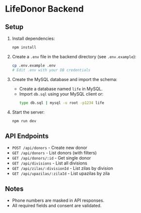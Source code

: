 # LifeDonor Backend

## Setup

1. Install dependencies:
   ```sh
   npm install
   ```

2. Create a `.env` file in the backend directory (see `.env.example`):
   ```sh
   cp .env.example .env
   # Edit .env with your DB credentials
   ```

3. Create the MySQL database and import the schema:
   - Create a database named `life` in MySQL.
   - Import `db.sql` using your MySQL client or:
     ```sh
     type db.sql | mysql -u root -p1234 life
     ```

4. Start the server:
   ```sh
   npm run dev
   ```

## API Endpoints

- `POST /api/donors` - Create new donor
- `GET /api/donors` - List donors (with filters)
- `GET /api/donors/:id` - Get single donor
- `GET /api/divisions` - List all divisions
- `GET /api/zilas/:divisionId` - List zilas by division
- `GET /api/upazilas/:zilaId` - List upazilas by zila

## Notes
- Phone numbers are masked in API responses.
- All required fields and consent are validated. 